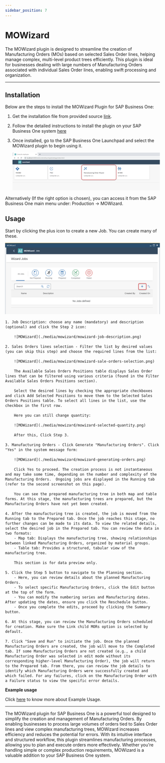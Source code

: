 ```yaml
---
sidebar_position: 7
---
```

# MOWizard

The MOWizard plugin is designed to streamline the creation of Manufacturing Orders (MOs) based on selected Sales Order lines, helping manage complex, multi-level product trees efficiently. This plugin is ideal for businesses dealing with large numbers of Manufacturing Orders associated with individual Sales Order lines, enabling swift processing and organization.

---

## Installation

Below are the steps to install the MOWizard Plugin for SAP Business One:

1. Get the installation file from provided source [link](../releases/plugins/mowizard/download.md).
2. Follow the detailed instructions to install the plugin on your SAP Business One system [here](../administrators-guide/configuration-and-administration/plugins/plugin-installation-process.md)

3. Once installed, go to the SAP Business One Launchpad and select the MOWizard plugin to begin using it.

    ![MOWizard](./media/mowizard/mowizard.png)

Alternatively (If the right option is chosen), you can access it from the SAP Business One main menu under: Production → MOWizard.

## Usage

Start by clicking the plus icon to create a new Job. You can create many of these.

![MOWizard](./media/mowizard/mowizard-add-job.png)

    1. Job Description: choose any name (mandatory) and description (optional) and click the Step 2 icon:

        ![MOWizard](./media/mowizard/mowizard-job-description.png)

    2. Sales Orders lines selection - Filter the list by desired values (you can skip this step) and choose the required lines from the list:

        ![MOWizard](./media/mowizard/mowizard-sale-orders-selection.png)

        The Available Sales Orders Positions table displays Sales Order lines that can be filtered using various criteria (found in the Filter Available Sales Orders Positions section).

        Select the desired lines by checking the appropriate checkboxes and click Add Selected Positions to move them to the Selected Sales Orders Positions table. To select all lines in the list, use the checkbox in the first row. 

        Here you can still change quantity:

        ![MOWizard](./media/mowizard/mowizard-selected-quantity.png)
        
        After this, Click Step 3. 

    3. Manufacturing Orders - Click Generate "Manufacturing Orders". Click "Yes" in the system message form:

        ![MOWizard](./media/mowizard/mowizard-generating-orders.png)

        Click Yes to proceed. The creation process is not instantaneous and may take some time, depending on the number and complexity of the Manufacturing Orders.  Ongoing jobs are displayed in the Running tab (refer to the second screenshot on this page).

        You can see the prepared manufacturing tree in both map and table forms. At this stage, the manufacturing trees are prepared, but the Manufacturing Orders have not yet been created.

    4. After the manufacturing tree is created, the job is moved from the Running tab to the Prepared tab. Once the job reaches this stage, no further changes can be made to its data. To view the related details, select the desired job in the Prepared tab. You can review the data in two formats:
        - Map tab: Displays the manufacturing tree, showing relationships between linked Manufacturing Orders, organized by material groups.
        - Table tab: Provides a structured, tabular view of the manufacturing tree. 
    
        This section is for data preview only.

    5. Click the Step 5 button to navigate to the Planning section.
        - Here, you can review details about the planned Manufacturing Orders.
        - To select specific Manufacturing Orders, click the Edit button at the top of the form.
        - You can modify the numbering series and Manufacturing dates. After updating the dates, ensure you click the Reschedule button.
        - Once you complete the edits, proceed by clicking the Summary button.

    6. At this stage, you can review the Manufacturing Orders scheduled for creation. Make sure the Link child MORs option is selected by default.

    7. Click "Save and Run" to initiate the job. Once the planned Manufacturing Orders are created, the job will move to the Completed tab. If some Manufacturing Orders are not created (e.g., a child Manufacturing Order was selected in edit mode without its corresponding higher-level Manufacturing Order), the job will return to the Prepared tab. From there, you can review the job details to identify which Manufacturing Orders were successfully created and which failed. For any failures, click on the Manufacturing Order with a Failure status to view the specific error details.

**Example usage**

Click [here](https://www.youtube.com/watch?v=HdCU7PtdwPA) to know more about Example Usage.

---
The MOWizard plugin for SAP Business One is a powerful tool designed to simplify the creation and management of Manufacturing Orders. By enabling businesses to process large volumes of orders tied to Sales Order lines and view complex manufacturing trees, MOWizard increases efficiency and reduces the potential for errors. With its intuitive interface and structured workflow, this plugin streamlines manufacturing processes, allowing you to plan and execute orders more effectively. Whether you're handling simple or complex production requirements, MOWizard is a valuable addition to your SAP Business One system.
